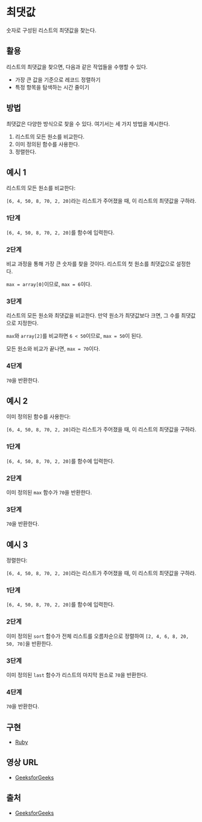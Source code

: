# 최댓값

숫자로 구성된 리스트의 최댓값을 찾는다.

## 활용

리스트의 최댓값을 찾으면, 다음과 같은 작업들을 수행할 수 있다.

- 가장 큰 값을 기준으로 레코드 정렬하기
- 특정 항목을 탐색하는 시간 줄이기

## 방법

최댓값은 다양한 방식으로 찾을 수 있다. 여기서는 세 가지 방법을 제시한다.

1. 리스트의 모든 원소를 비교한다.
2. 이미 정의된 함수를 사용한다.
3. 정렬한다.

## 예시 1

리스트의 모든 원소를 비교한다:

`[6, 4, 50, 8, 70, 2, 20]`라는 리스트가 주어졌을 때, 이 리스트의 최댓값을 구하라.

### 1단계

`[6, 4, 50, 8, 70, 2, 20]`를 함수에 입력한다.

### 2단계

비교 과정을 통해 가장 큰 숫자를 찾을 것이다. 리스트의 첫 원소를 최댓값으로 설정한다.

`max = array[0]`이므로, `max = 6`이다.

### 3단계

리스트의 모든 원소와 최댓값을 비교한다. 만약 원소가 최댓값보다 크면, 그 수를 최댓값으로 지정한다.

`max`와 `array[2]`를 비교하면 `6 < 50`이므로, `max = 50`이 된다.

모든 원소와 비교가 끝나면, `max = 70`이다.

### 4단계

`70`을 반환한다.

## 예시 2

이미 정의된 함수를 사용한다:

`[6, 4, 50, 8, 70, 2, 20]`라는 리스트가 주어졌을 때, 이 리스트의 최댓값을 구하라.

### 1단계

`[6, 4, 50, 8, 70, 2, 20]`를 함수에 입력한다.

### 2단계

이미 정의된 `max` 함수가 `70`을 반환한다.

### 3단계

`70`을 반환한다.

## 예시 3

정렬한다:

`[6, 4, 50, 8, 70, 2, 20]`라는 리스트가 주어졌을 때, 이 리스트의 최댓값을 구하라.

### 1단계

`[6, 4, 50, 8, 70, 2, 20]`를 함수에 입력한다.

### 2단계

이미 정의된 `sort` 함수가 전체 리스트를 오름차순으로 정렬하여 `[2, 4, 6, 8, 20, 50, 70]`을 반환한다.

### 3단계

이미 정의된 `last` 함수가 리스트의 마지막 원소로 `70`을 반환한다.

### 4단계

`70`을 반환한다.

## 구현

- [Ruby](https://github.com/CloudArmor/Ruby/blob/master/maths/find_max.rb)

## 영상 URL

- [GeeksforGeeks](https://youtu.be/En68ipRaFOU)

## 출처

- [GeeksforGeeks](https://www.geeksforgeeks.org/c-program-find-largest-element-array/)

